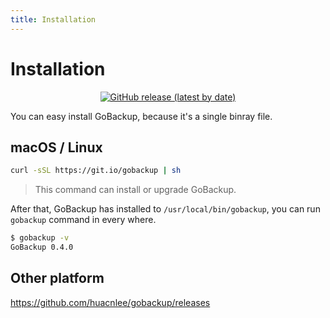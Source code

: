 ```yaml
---
title: Installation
---
```


<h1>Installation</h1>

<p style="text-align: center"><a href="https://github.com/huacnlee/gobackup/releases"><img src="https://img.shields.io/github/v/release/huacnlee/gobackup?label=Version&color=1" alt="GitHub release (latest by date)"></a></p>

You can easy install GoBackup, because it's a single binray file.

## macOS / Linux

```bash
curl -sSL https://git.io/gobackup | sh
```

> This command can install or upgrade GoBackup.

After that, GoBackup has installed to `/usr/local/bin/gobackup`, you can run `gobackup` command in every where.

```bash
$ gobackup -v
GoBackup 0.4.0
```

## Other platform

https://github.com/huacnlee/gobackup/releases
